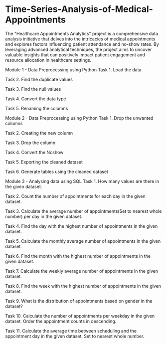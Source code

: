 # Time-Series-Analysis-of-Medical-Appointments

The "Healthcare Appointments Analytics" project is a comprehensive data analysis initiative that delves into the intricacies of medical appointments and explores factors influencing patient attendance and no-show rates. By leveraging advanced analytical techniques, the project aims to uncover valuable insights that can positively impact patient engagement and resource allocation in healthcare settings.

Module 1 - Data Preprocessing using Python
Task 1. Load the data

Task 2. Find the duplicate values

Task 3. Find the null values

Task 4. Convert the data type

Task 5. Renaming the columns

Module 2 - Data Preprocessing using Python
Task 1. Drop the unwanted columns

Task 2. Creating the new column

Task 3. Drop the column

Task 4. Convert the Noshow

Task 5. Exporting the cleaned dataset

Task 6. Generate tables using the cleaned dataset

Module 3 - Analysing data using SQL
Task 1. How many values are there in the given dataset.

Task 2. Count the number of appointments for each day in the given dataset.

Task 3. Calculate the average number of appointments(Set to nearest whole number) per day in the given dataset.

Task 4. Find the day with the highest number of appointments in the given dataset.

Task 5. Calculate the monthly average number of appointments in the given dataset.

Task 6. Find the month with the highest number of appointments in the given dataset.

Task 7. Calculate the weekly average number of appointments in the given dataset.

Task 8. Find the week with the highest number of appointments in the given dataset.

Task 9. What is the distribution of appointments based on gender in the dataset?

Task 10. Calculate the number of appointments per weekday in the given dataset. Order the appointment counts in descending.

Task 11. Calculate the average time between scheduling and the appointment day in the given dataset. Set to nearest whole number.
